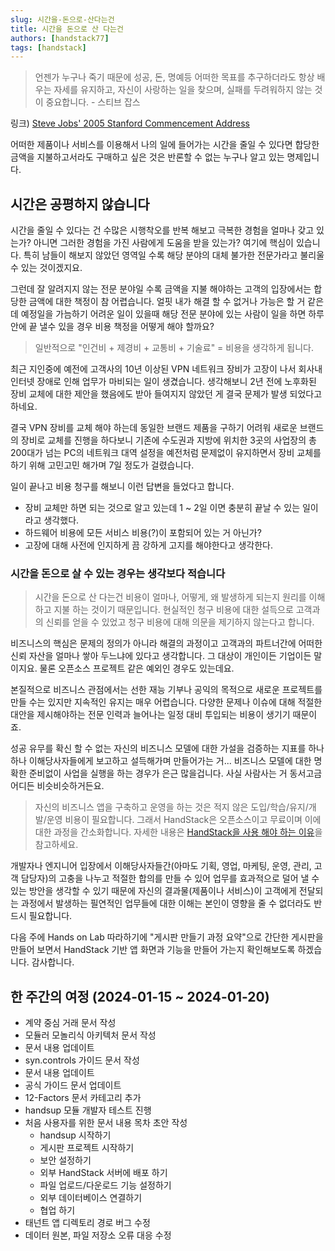 ```yaml
---
slug: 시간을-돈으로-산다는건
title: 시간을 돈으로 산 다는건
authors: [handstack77]
tags: [handstack]
---
```


> 언젠가 누구나 죽기 때문에 성공, 돈, 명예등 어떠한 목표를 추구하더라도 항상 배우는 자세를 유지하고, 자신이 사랑하는 일을 찾으며, 실패를 두려워하지 않는 것이 중요합니다. - 스티브 잡스

링크) [Steve Jobs' 2005 Stanford Commencement Address](https://www.youtube.com/watch?v=5R2EV5aoS8Y)

어떠한 제품이나 서비스를 이용해서 나의 일에 들어가는 시간을 줄일 수 있다면 합당한 금액을 지불하고서라도 구매하고 싶은 것은 반론할 수 없는 누구나 알고 있는 명제입니다. 

## 시간은 공평하지 않습니다

시간을 줄일 수 있다는 건 수많은 시행착오를 반복 해보고 극복한 경험을 얼마나 갖고 있는가? 아니면 그러한 경험을 가진 사람에게 도움을 받을 있는가? 여기에 핵심이 있습니다. 특히 남들이 해보지 않았던 영역일 수록 해당 분야의 대체 불가한 전문가라고 불리울 수 있는 것이겠지요.

그런데 잘 알려지지 않는 전문 분야일 수록 금액을 지불 해야하는 고객의 입장에서는 합당한 금액에 대한 책정이 참 어렵습니다. 얼핏 내가 해결 할 수 없거나 가능은 할 거 같은데 예정일을 가늠하기 어려운 일이 있을때 해당 전문 분야에 있는 사람이 일을 하면 하루 안에 끝 낼수 있을 경우 비용 책정을 어떻게 해야 할까요?

> 일반적으로 "인건비 + 제경비 + 교통비 + 기술료" = 비용을 생각하게 됩니다.

최근 지인중에 예전에 고객사의 10년 이상된 VPN 네트워크 장비가 고장이 나서 회사내 인터넷 장애로 인해 업무가 마비되는 일이 생겼습니다. 생각해보니 2년 전에 노후화된 장비 교체에 대한 제안을 했음에도 받아 들여지지 않았던 게 결국 문제가 발생 되었다고 하네요.

결국 VPN 장비를 교체 해야 하는데 동일한 브랜드 제품을 구하기 어려워 새로운 브랜드의 장비로 교체를 진행을 하다보니 기존에 수도권과 지방에 위치한 3곳의 사업장의 총 200대가 넘는 PC의 네트워크 대역 설정을 예전처럼 문제없이 유지하면서 장비 교체를 하기 위해 고민고민 해가며 7일 정도가 걸렸습니다.

일이 끝나고 비용 청구를 해보니 이런 답변을 들었다고 합니다.
* 장비 교체만 하면 되는 것으로 알고 있는데 1 ~ 2일 이면 충분히 끝날 수 있는 일이라고 생각했다.
* 하드웨어 비용에 모든 서비스 비용(?)이 포함되어 있는 거 아닌가?
* 고장에 대해 사전에 인지하게 끔 강하게 고지를 해야한다고 생각한다.

### 시간을 돈으로 살 수 있는 경우는 생각보다 적습니다

> 시간을 돈으로 산 다는건 비용이 얼마나, 어떻게, 왜 발생하게 되는지 원리를 이해하고 지불 하는 것이기 때문입니다. 현실적인 청구 비용에 대한 설득으로 고객과의 신뢰를 얻을 수 있었고 청구 비용에 대해 의문을 제기하지 않는다고 합니다.

비즈니스의 핵심은 문제의 정의가 아니라 해결의 과정이고 고객과의 파트너간에 어떠한 신뢰 자산을 얼마나 쌓아 두느냐에 있다고 생각합니다. 그 대상이 개인이든 기업이든 말이지요. 물론 오픈소스 프로젝트 같은 예외인 경우도 있는데요.

본질적으로 비즈니스 관점에서는 선한 재능 기부나 공익의 목적으로 새로운 프로젝트를 만들 수는 있지만 지속적인 유지는 매우 어렵습니다. 다양한 문제나 이슈에 대해 적절한 대안을 제시해야하는 전문 인력과 늘어나는 일정 대비 투입되는 비용이 생기기 때문이죠.

성공 유무를 확신 할 수 없는 자신의 비즈니스 모델에 대한 가설을 검증하는 지표를 하나하나 이해당사자들에게 보고하고 설득해가며 만들어가는 거... 비즈니스 모델에 대한 명확한 준비없이 사업을 실행을 하는 경우가 은근 많을겁니다. 사실 사람사는 거 동서고금 어디든 비슷비슷하거든요.

> 자신의 비즈니스 앱을 구축하고 운영을 하는 것은 적지 않은 도입/학습/유지/개발/운영 비용이 필요합니다. 그래서 HandStack은 오픈소스이고 무료이며 이에 대한 과정을 간소화합니다. 자세한 내용은 [HandStack을 사용 해야 하는 이유](/blog/HandStack을-사용-해야-하는-이유)을 참고하세요. 

개발자나 엔지니어 입장에서 이해당사자들간(아마도 기획, 영업, 마케팅, 운영, 관리, 고객 담당자)의 고충을 나누고 적절한 합의를 만들 수 있어 업무를 효과적으로 덜어 낼 수 있는 방안을 생각할 수 있기 때문에 자신의 결과물(제품이나 서비스)이 고객에게 전달되는 과정에서 발생하는 필연적인 업무들에 대한 이해는 본인이 영향을 줄 수 없더라도 반드시 필요합니다. 

다음 주에 Hands on Lab 따라하기에 "게시판 만들기 과정 요약"으로 간단한 게시판을 만들어 보면서 HandStack 기반 앱 화면과 기능을 만들어 가는지 확인해보도록 하겠습니다. 감사합니다.

## 한 주간의 여정 (2024-01-15 ~ 2024-01-20)
* 계약 중심 거래 문서 작성
* 모듈러 모놀리식 아키텍처 문서 작성
* 문서 내용 업데이트
* syn.controls 가이드 문서 작성
* 문서 내용 업데이트
* 공식 가이드 문서 업데이트
* 12-Factors 문서 카테고리 추가
* handsup 모듈 개발자 테스트 진행
* 처음 사용자를 위한 문서 내용 목차 초안 작성
	* handsup 시작하기
	* 게시판 프로젝트 시작하기
	* 보안 설정하기
	* 외부 HandStack 서버에 배포 하기
	* 파일 업로드/다운로드 기능 설정하기
	* 외부 데이터베이스 연결하기
	* 협업 하기
* 태넌트 앱 디렉토리 경로 버그 수정
* 데이터 원본, 파일 저장소 오류 대응 수정